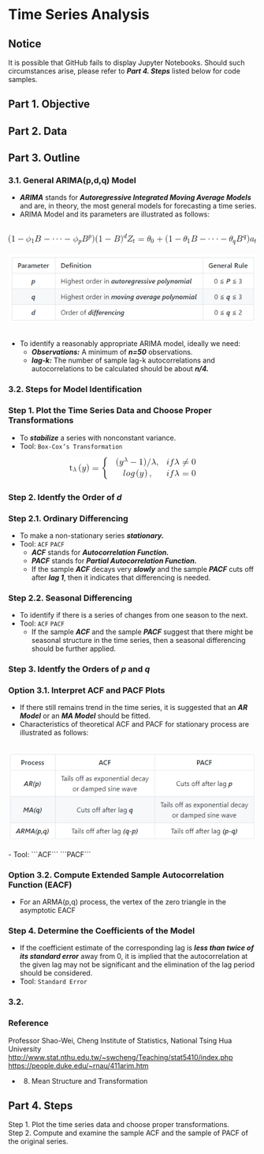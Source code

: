 # Time Series Analysis
## Notice
It is possible that GitHub fails to display Jupyter Notebooks. Should such circumstances arise, please refer to ***Part 4. Steps*** listed below for code samples.
## Part 1. Objective
## Part 2. Data
## Part 3. Outline
### 3.1. General ARIMA(p,d,q) Model
- ***ARIMA*** stands for ***Autoregressive Integrated Moving Average Models*** and are, in theory, the most general models for forecasting a time series.
- ARIMA Model and its parameters are illustrated as follows: 
<br>
<div align=center><img src="https://github.com/lclh813/Time_Series_Analysis/blob/master/ArimaModel.png"/></div>
<br>
<div align=center><img src="https://github.com/lclh813/Time_Series_Analysis/blob/master/ArimaParameter.png"/></div>
<br>

- To identify a reasonably appropriate ARIMA model, ideally we need:      
  - ***Observations:*** A minimum of ***n=50*** observations.  
  - ***lag-k:*** The number of sample lag-k autocorrelations and autocorrelations to be calculated should be about ***n/4.*** 

### 3.2. Steps for Model Identification
### Step 1. Plot the Time Series Data and Choose Proper Transformations
- To ***stabilize*** a series with nonconstant variance.
- Tool: ```Box-Cox’s Transformation```

<div align=center><img src="https://github.com/lclh813/Time_Series_Analysis/blob/master/BoxCox.png"/></div>

### Step 2. Identfy the Order of ***d***
### Step 2.1. Ordinary Differencing
- To make a non-stationary series ***stationary.***
- Tool: ```ACF``` ```PACF```
  - ***ACF*** stands for ***Autocorrelation Function.***
  - ***PACF*** stands for ***Partial Autocorrelation Function.***
  - If the sample ***ACF*** decays very ***slowly*** and the sample ***PACF*** cuts off after ***lag 1***, then it indicates that differencing is needed.
  
### Step 2.2. Seasonal Differencing
- To identify if there is a series of changes from one season to the next.
- Tool: ```ACF``` ```PACF```
  - If the sample ***ACF*** and the sample ***PACF*** suggest that there might be seasonal structure in the time series, then a seasonal differencing should be further applied.
  
### Step 3. Identfy the Orders of ***p*** and ***q***
### Option 3.1. Interpret ACF and PACF Plots
- If there still remains trend in the time series, it is suggested that an ***AR Model*** or an ***MA Model*** should be fitted.
- Characteristics of theoretical ACF and PACF for stationary process are illustrated as follows:
<br>
<div align=center><img src="https://github.com/lclh813/Time_Series_Analysis/blob/master/ArimaAcfPacf.png"/></div>
<br>
- Tool: ```ACF``` ```PACF```

### Option 3.2. Compute Extended Sample Autocorrelation Function (EACF) 
- For an ARMA(p,q) process, the vertex of the zero triangle in the asymptotic EACF 

  
### Step 4. Determine the Coefficients of the Model
- If the coefficient estimate of the corresponding lag is ***less than twice of its standard error*** away from 0, it is implied that the autocorrelation at the given lag may not be significant and the elimination of the lag period should be considered.
- Tool: ```Standard Error```








### 3.2. 

### Reference
Professor Shao-Wei, Cheng
Institute of Statistics, National Tsing Hua University
http://www.stat.nthu.edu.tw/~swcheng/Teaching/stat5410/index.php
https://people.duke.edu/~rnau/411arim.htm
- 08. Mean Structure and Transformation




## Part 4. Steps

Step 1. Plot the time series data and choose proper transformations.  
Step 2. Compute and examine the sample ACF and the sample of PACF of the original series.
